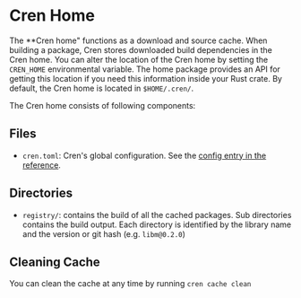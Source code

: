 # Cren Home

The **Cren home" functions as a download and source cache. When building a package, Cren
stores downloaded build dependencies in the Cren home. You can alter the location of the
Cren home by setting the `CREN_HOME` environmental variable. The home package provides an
API for getting this location if you need this information inside your Rust crate. By default,
the Cren home is located in `$HOME/.cren/`.

The Cren home consists of following components:

## Files

- `cren.toml`: Cren's global configuration. See the [config entry in the reference](../config/index.md).

## Directories

- `registry/`: contains the build of all the cached packages. Sub directories contains the build output. Each directory is identified by the library name and the version or git hash (e.g. `libm@0.2.0`)

## Cleaning Cache

You can clean the cache at any time by running `cren cache clean`
